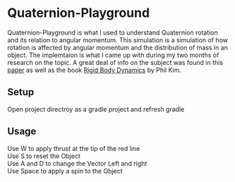 # Quaternion-Playground
Quaternion-Playground is what I used to understand Quaternion rotation and its relation to angular momentum. This simulation is a simulation of how rotation is affected by angular momentum and the distribution of mass in an object. The implemtaion is what I came up with during my two months of research on the topic. A great deal of info on the subject was found in this [paper](https://www.cs.cmu.edu/~baraff/sigcourse/notesd1.pdf) as well as the book [Rigid Body Dynamics](https://www.amazon.com/Rigid-Body-Dynamics-Beginners-Quaternions/dp/1493598201/ref=asc_df_1493598201/?tag=hyprod-20&linkCode=df0&hvadid=312038790168&hvpos=&hvnetw=g&hvrand=4000854096015418578&hvpone=&hvptwo=&hvqmt=&hvdev=c&hvdvcmdl=&hvlocint=&hvlocphy=9012940&hvtargid=pla-448999463670&psc=1&tag=&ref=&adgrpid=62820904035&hvpone=&hvptwo=&hvadid=312038790168&hvpos=&hvnetw=g&hvrand=4000854096015418578&hvqmt=&hvdev=c&hvdvcmdl=&hvlocint=&hvlocphy=9012940&hvtargid=pla-448999463670) by Phil Kim.

## Setup
Open project directroy as a gradle project and refresh gradle

## Usage
Use W to apply thrust at the tip of the red line <br>
Use S to reset the Object <br>
Use A and D to change the Vector Left and right <br>
Use Space to apply  a spin to the Object <br>

